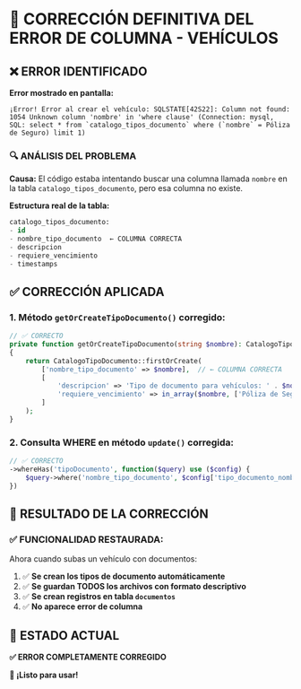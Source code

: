 # 🔧 CORRECCIÓN DEFINITIVA DEL ERROR DE COLUMNA - VEHÍCULOS

## ❌ ERROR IDENTIFICADO

**Error mostrado en pantalla:**
```
¡Error! Error al crear el vehículo: SQLSTATE[42S22]: Column not found: 1054 Unknown column 'nombre' in 'where clause' (Connection: mysql, SQL: select * from `catalogo_tipos_documento` where (`nombre` = Póliza de Seguro) limit 1)
```

### 🔍 ANÁLISIS DEL PROBLEMA

**Causa:** El código estaba intentando buscar una columna llamada `nombre` en la tabla `catalogo_tipos_documento`, pero esa columna no existe.

**Estructura real de la tabla:**
```sql
catalogo_tipos_documento:
- id
- nombre_tipo_documento  ← COLUMNA CORRECTA
- descripcion
- requiere_vencimiento
- timestamps
```

## ✅ CORRECCIÓN APLICADA

### 1. **Método `getOrCreateTipoDocumento()` corregido:**

```php
// ✅ CORRECTO
private function getOrCreateTipoDocumento(string $nombre): CatalogoTipoDocumento
{
    return CatalogoTipoDocumento::firstOrCreate(
        ['nombre_tipo_documento' => $nombre],  // ← COLUMNA CORRECTA
        [
            'descripcion' => 'Tipo de documento para vehículos: ' . $nombre,
            'requiere_vencimiento' => in_array($nombre, ['Póliza de Seguro', 'Derecho Vehicular'])
        ]
    );
}
```

### 2. **Consulta WHERE en método `update()` corregida:**

```php
// ✅ CORRECTO
->whereHas('tipoDocumento', function($query) use ($config) {
    $query->where('nombre_tipo_documento', $config['tipo_documento_nombre']);
})
```

## 🎯 RESULTADO DE LA CORRECCIÓN

### ✅ **FUNCIONALIDAD RESTAURADA:**

Ahora cuando subas un vehículo con documentos:

1. ✅ **Se crean los tipos de documento automáticamente**
2. ✅ **Se guardan TODOS los archivos con formato descriptivo**
3. ✅ **Se crean registros en tabla `documentos`**
4. ✅ **No aparece error de columna**

## 🎉 ESTADO ACTUAL

**✅ ERROR COMPLETAMENTE CORREGIDO**

**🚀 ¡Listo para usar!**
